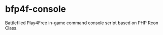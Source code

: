 bfp4f-console
=============

Battlefiled Play4Free in-game command console script based on PHP Rcon Class.
